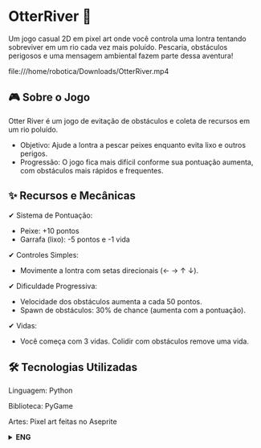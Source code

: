 # OtterRiver 🦦
Um jogo casual 2D em pixel art onde você controla uma lontra tentando sobreviver em um rio cada vez mais poluído. Pescaria, obstáculos perigosos e uma mensagem ambiental fazem parte dessa aventura!

file:///home/robotica/Downloads/OtterRiver.mp4


## 🎮 Sobre o Jogo
Otter River é um jogo de evitação de obstáculos e coleta de recursos em um rio poluído.

- Objetivo: Ajude a lontra a pescar peixes enquanto evita lixo e outros perigos.
- Progressão: O jogo fica mais difícil conforme sua pontuação aumenta, com obstáculos mais rápidos e frequentes.

## ✨ Recursos e Mecânicas
✔ Sistema de Pontuação:
- Peixe: +10 pontos
- Garrafa (lixo): -5 pontos e -1 vida

✔ Controles Simples:
- Movimente a lontra com setas direcionais (← → ↑ ↓).

✔ Dificuldade Progressiva:
- Velocidade dos obstáculos aumenta a cada 50 pontos.
- Spawn de obstáculos: 30% de chance (aumenta com a pontuação).

✔ Vidas:
- Você começa com 3 vidas. Colidir com obstáculos remove uma vida.

##  🛠 Tecnologias Utilizadas
Linguagem: Python

Biblioteca: PyGame

Artes: Pixel art feitas no Aseprite


<details>
  <summary><b>ENG</b></summary>

# Otter River 🦦 
A casual 2D pixel-art game where you control an otter navigating a polluted river. Fish for points, dodge dangerous obstacles, and survive as the environment decays around you!

## 🎮 About the Game
Otter River is an avoidance/collection game with an environmental twist.

- Goal: Help the otter catch fish while avoiding trash and hazards.
- Progression: Difficulty increases as you score points—obstacles move faster and spawn more frequently.

## ✨ Features & Mechanics
✔ Scoring System:
- Fish: +10 points
- Bottle (trash): -5 points and -1 health

✔ Simple Controls:
- Move the otter with arrow keys (← → ↑ ↓).

✔ Dynamic Difficulty:
- Obstacle speed increases every 50 points.
- Obstacle spawn rate: 30% chance (scales with score).

✔ Health System:
- Start with 3 lives. Colliding with obstacles removes one.

## 🛠 Tech Stack
Language: Python

Engine: PyGame

Art: Pixel art made with Aseprite

  
</details>
